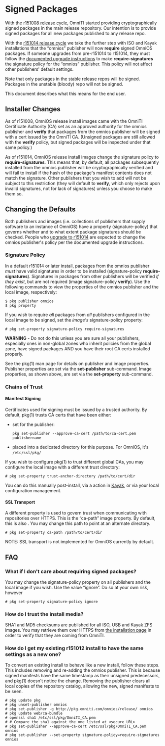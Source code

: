 Signed Packages
===============

With the [r151008 release cycle](ReleaseNotes/r151008.md), OmniTI
started providing cryptographically signed packages in the main release
repository. Our intention is to provide signed packages for all new
packages published to any release repo.

With the [r151014 release cycle](ReleaseNotes/r151014.md) we take the
further step with ISO and Kayak installations that the “omnios”
publisher will now **require** signed OmniOS packages. If someone
upgrades from pre-r151014 to r151014, they must follow the
[documented upgrade instructions](Upgrade_to_r151014.md) to make
**require-signatures** the signature policy for the “omnios” publisher.
This policy will not affect other publishers' default settings.

Note that only packages in the stable release repos will be signed.
Packages in the unstable (bloody) repo will not be signed.

This document describes what this means for the end user.

## Installer Changes

As of r151008, OmniOS release install images came with the OmniTI
Certificate Authority (CA) set as an approved authority for the omnios
publisher and **verify** that packages from the omnios publisher will be
signed with a cert issued by the OmniTI CA. (Unsigned packages are still
allowed with the **verify** policy, but signed packages will be
inspected under that same policy.)

As of r151014, OmniOS release install images change the signature policy
to **require-signatures**. This means that, by default, all packages
subsequently installed from the omnios publisher will be
cryptographically verified and will fail to install if the hash of the
package's manifest contents does not match the signature. Other
publishers that you wish to add will not be subject to this restriction
(they will default to **verify**, which only rejects upon invalid
signatures, not for lack of signatures) unless you choose to make them
so.

## Changing the Defaults

Both publishers and images (i.e. collections of publishers that supply
software to an instance of OmniOS) have a property (signature-policy)
that governs whether and to what extent package signatures should be
checked. People who [upgrade to r151014](Upgrade_to_r151014.md) are
expected to change the omnios publisher's policy per the documented
upgrade instructions.

### Signature Policy

In a default r151014 or later install, packages from the omnios
publisher *must* have valid signatures in order to be installed
(signature-policy **require-signatures**). Signatures in packages from
other publishers will be verified *if they exist*, but are not required
(image signature-policy **verify**). Use the following commands to view
the properties of the omnios publisher and the local image,
respectively:

```
$ pkg publisher omnios
$ pkg property
```

If you wish to require *all* packages from *all* publishers configured
in the local image to be signed, set the *image's* signature-policy
property:

```
# pkg set-property signature-policy require-signatures
```

**WARNING** - Do not do this unless you are sure all your publishers,
especially ones in non-global zones who inherit policies from the global
zone, have signed packages AND you have their root CA certs installed
properly.

See the pkg(1) man page for details on publisher and image properties.
Publisher properties are set via the **set-publisher** sub-command.
Image properties, as shown above, are set via the **set-property**
sub-command.

### Chains of Trust

#### Manifest Signing

Certificates used for signing must be issued by a trusted authority. By
default, pkg(1) trusts CA certs that have been either:

* set for the publisher: 
  ```
  pkg set-publisher --approve-ca-cert /path/to/ca-cert.pem publishername
  ```
* placed into a dedicated directory for this purpose. For OmniOS, it's `/etc/ssl/pkg/`

If you wish to configure pkg(1) to trust different global CAs, you may
configure the local image with a different trust directory:

```
# pkg set-property trust-anchor-directory /path/to/cert/dir
```

You can do this manually post-install, via a action in
[Kayak](KayakClientOptions.md#Postboot), or via your local
configuration management.

#### SSL Transport

A different property is used to govern trust when communicating with
repositories over HTTPS. This is the “ca-path” image property. By
default, this is also . You may change this path to point at an
alternate directory.

```
# pkg set-property ca-path /path/to/cert/dir
```

NOTE: SSL transport is not implemented for OmniOS currently by default.

## FAQ

### What if I don't care about requiring signed packages?

You may change the signature-policy property on all publishers and the local image
if you wish. Use the value “ignore”. Do so at your own risk, however

```
# pkg set-property signature-policy ignore
```

### How do I trust the install media?

SHA1 and MD5 checksums are published for all ISO, USB and Kayak ZFS images.
You may retrieve them over HTTPS from [the installation page](Installation.md)
in order to verify that they are coming from OmniTI.

### How do I get my existing r151012 install to have the same settings as a new one?

To convert an existing install to behave like a new install, follow these steps.
This includes removing and re-adding the omnios publisher. This is because signed
manifests have the same timestamp as their unsigned predecessors, and pkg(1) doesn't
notice the change. Removing the publisher clears all local copies of the repository
catalog, allowing the new, signed manifests to be seen.

```
# pkg update pkg
# pkg unset-publisher omnios
# pkg set-publisher -g http://pkg.omniti.com/omnios/release/ omnios
# pkg update web/ca-bundle
# openssl sha1 /etc/ssl/pkg/OmniTI_CA.pem
# # Compare the sha1 against the one listed at <secure URL>
# pkg set-publisher --approve-ca-cert /etc/ssl/pkg/OmniTI_CA.pem omnios
# pkg set-publisher --set-property signature-policy=require-signatures omnios
```
